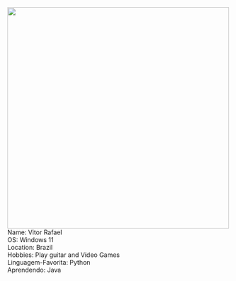 <img src="https://media1.giphy.com/media/cFkiFMDg3iFoI/giphy.gif?cid=ecf05e4798dwyrjzit1j3efk1af4sxqzpccnjqn7yewlfzwt&rid=giphy.gif&ct=g" align="left" width="500px"/>
Name: Vitor Rafael
<br>
OS: Windows 11
<br>
Location: Brazil
<br>
Hobbies: Play guitar and Video Games
<br>
Linguagem-Favorita: Python
<br>
Aprendendo: Java
